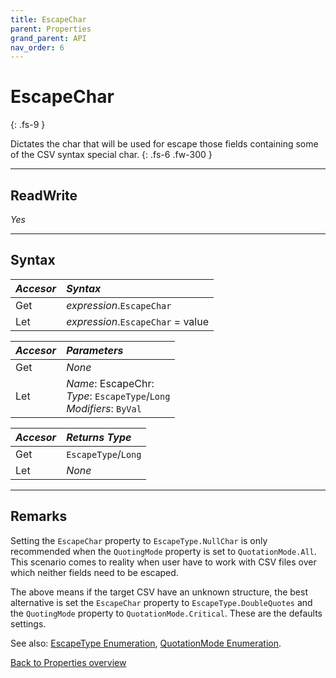 ```yaml
---
title: EscapeChar
parent: Properties
grand_parent: API
nav_order: 6
---
```


# EscapeChar
{: .fs-9 }

Dictates the char that will be used for escape those fields containing some of the CSV syntax special char.
{: .fs-6 .fw-300 }

---

## ReadWrite

_Yes_

---

## Syntax

|**_Accesor_**|**_Syntax_**|
|:----------|:----------|
|Get|*expression*.`EscapeChar`|
|Let|*expression*.`EscapeChar` = value|

|**_Accesor_**|**_Parameters_**|
|:----------|:----------|
|Get|_None_|
|Let|*Name*: EscapeChr:<br>*Type*: `EscapeType`/`Long`<br>*Modifiers*: `ByVal`|

|**_Accesor_**|**_Returns Type_**|
|:----------|:----------|
|Get|`EscapeType`/`Long`|
|Let|_None_|

---

## Remarks

Setting the `EscapeChar` property to `EscapeType.NullChar` is only recommended when the `QuotingMode` property is set to `QuotationMode.All`. This scenario comes to reality when user have to work with CSV files over which neither fields need to be escaped.

The above means if the target CSV have an unknown structure, the best alternative is set the `EscapeChar` property to `EscapeType.DoubleQuotes` and the `QuotingMode` property to `QuotationMode.Critical`. These are the defaults settings.

See also:
 [EscapeType Enumeration](https://ws-garcia.github.io/VBA-CSV-interface/api/enumerations/escapetype.html), [QuotationMode Enumeration](https://ws-garcia.github.io/VBA-CSV-interface/api/enumerations/quotationmode.html).

[Back to Properties overview](https://ws-garcia.github.io/VBA-CSV-interface/api/properties/)